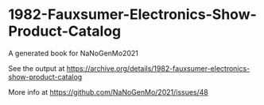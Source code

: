 # 1982-Fauxsumer-Electronics-Show-Product-Catalog
A generated book for NaNoGenMo2021

See the output at https://archive.org/details/1982-fauxsumer-electronics-show-product-catalog

More info at https://github.com/NaNoGenMo/2021/issues/48
